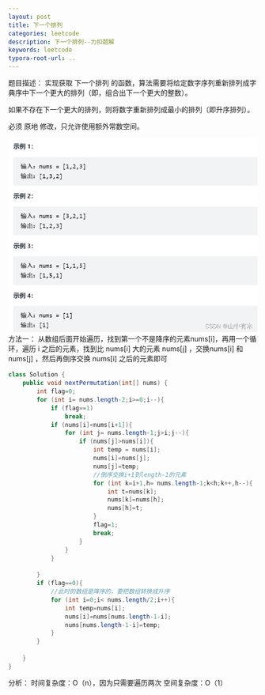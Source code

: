 ```yaml
---
layout: post
title: 下一个排列
categories: leetcode
description: 下一个排列--力扣题解
keywords: leetcode
typora-root-url: ..
---
```


﻿题目描述：
实现获取 下一个排列 的函数，算法需要将给定数字序列重新排列成字典序中下一个更大的排列（即，组合出下一个更大的整数）。

如果不存在下一个更大的排列，则将数字重新排列成最小的排列（即升序排列）。

必须 原地 修改，只允许使用额外常数空间。

![在这里插入图片描述](/images/posts/Next-arrangement/7b6d9f53187d40a88cc03aafb618e41a.png)
方法一：
从数组后面开始遍历，找到第一个不是降序的元素nums[i]，再用一个循环，遍历 i 之后的元素，找到比 nums[i] 大的元素 nums[j] ，交换nums[i] 和 nums[j] ，然后再倒序交换 nums[i] 之后的元素即可

```java
class Solution {
    public void nextPermutation(int[] nums) {
        int flag=0;
        for (int i= nums.length-2;i>=0;i--){
            if (flag==1)
                break;
            if (nums[i]<nums[i+1]){
                for (int j= nums.length-1;j>i;j--){
                    if (nums[j]>nums[i]){
                        int temp = nums[i];
                        nums[i]=nums[j];
                        nums[j]=temp;
                        //倒序交换i+1到length-1的元素
                        for (int k=i+1,h= nums.length-1;k<h;k++,h--){
                            int t=nums[k];
                            nums[k]=nums[h];
                            nums[h]=t;
                        }
                        flag=1;
                        break;
                    }
                }
            }
            
        }
        if (flag==0){
            //此时的数组是降序的，要把数组转换成升序
            for (int i=0;i< nums.length/2;i++){
                int temp=nums[i];
                nums[i]=nums[nums.length-1-i];
                nums[nums.length-1-i]=temp;
            }
        }

    }
}
```
分析：
时间复杂度：O（n），因为只需要遍历两次
空间复杂度：O（1）